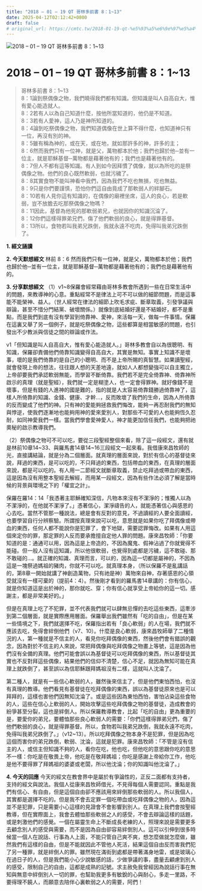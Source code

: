 ```yaml
---
title: "2018 – 01 – 19 QT 哥林多前書 8：1~13"
date: 2025-04-12T02:12:42+0800
draft: false
# original_url: https://cmtc.tw/2018-01-19-qt-%e5%93%a5%e6%9e%97%e5%a4%9a%e5%89%8d%e6%9b%b8-8%ef%bc%9a113
---
```


![2018 – 01 – 19 QT 哥林多前書 8：1\~13](/images/qt.jpg   "2018 – 01 – 19 QT 哥林多前書 8：1\~13")

# 2018 – 01 – 19 QT 哥林多前書 8：1\~13

> 哥林多前書 8：1\~13  
> 8：1論到祭偶像之物，我們曉得我們都有知識。但知識是叫人自高自大，惟有愛心能造就人。  
> 8：2若有人以為自己知道什麼，按他所當知道的，他仍是不知道。  
> 8：3若有人愛神，這人乃是神所知道的。  
> 8：4論到吃祭偶像之物，我們知道偶像在世上算不得什麼，也知道神只有一位，再沒有別的神。  
> 8：5雖有稱為神的，或在天，或在地，就如那許多的神，許多的主；  
> 8：6然而我們只有一位神，就是父，萬物都本於他；我們也歸於他─並有一位主，就是耶穌基督─萬物都是藉著他有的；我們也是藉著他有的。  
> 8：7但人不都有這等知識。有人到如今因拜慣了偶像，就以為所吃的是祭偶像之物。他們的良心既然軟弱，也就污穢了。  
> 8：8其實食物不能叫神看中我們，因為我們不吃也無損，吃也無益。  
> 8：9只是你們要謹慎，恐怕你們這自由竟成了那軟弱人的絆腳石。  
> 8：10若有人見你這有知識的，在偶像的廟裡坐席，這人的良心，若是軟弱，豈不放膽去吃那祭偶像之物嗎？  
> 8：11因此，基督為他死的那軟弱弟兄，也就因你的知識沉淪了。  
> 8：12你們這樣得罪弟兄們，傷了他們軟弱的良心，就是得罪基督。  
> 8：13所以，食物若叫我弟兄跌倒，我就永遠不吃肉，免得叫我弟兄跌倒了。

**1. 經文誦讀**

**2.  今天默想經文**
林前 8：6 然而我們只有一位神，就是父，萬物都本於他；我們也歸於他─並有一位主，就是耶穌基督─萬物都是藉著他有的；我們也是藉著他有的。

**3. 分享默想經文**
（1）v1\~8保羅會經常藉由哥林多教會所遇到一些在日常生活中的問題，來教導神的心意。重點經常不是律法上可不可以做的細節問題，而是這事能不能榮神、益人。（世人經常在律法的細節上吹毛求疵、斷章取義，引發爭議與辯論，甚至不惜分門結黨、破壞關係。）就像到底結婚好還是不結婚好，都不是重點，而是我們到底有沒有學習到倚靠神、愛神，來活每一天，做每一件事情。保羅在這裏又舉了另一個例子，就是吃祭偶像之物，這些都算是相當敏感的問題，也引發出不少教派與信徒之間的辯論或作法。

v1「但知識是叫人自高自大，惟有愛心能造就人。」哥林多教會自以為很聰明、有知識，保羅卻責備他們倚靠知識變得自高自大，其實是無知。事實上知識不是壞事，壞的是我們倚靠的是自己的小聰明、而不是上帝所賜的真智慧。如果讀聖經，就會發現上帝的想法，往往跟人想的天差地遠，就如人人都想變強可以自主獨立，上帝卻要我們承認軟弱無能，而學習不斷倚靠。我們若不是完全倚靠神、倚靠神所啟示的真理（就是聖經），我們就一定是糊塗人，也一定會得罪神。就好像錢不是壞事，但是有錢的人進神的國是難的，指的就是人太容易倚靠錢勝過倚靠神了，這樣人所倚靠的知識、金錢、健康、才幹…，反而敗壞了我們的生命，因為人所倚靠的反而變成了他們的神。只有神的愛能夠拯救我們悔改，能夠一再忍耐我們的無知與悖逆，使我們逐漸地也能夠用神的愛來愛別人，對那些不可愛的人也能夠恆久忍耐，如同神愛我們一樣。當我們學會愛神愛人，神才能更加信任我們，也能夠把祂奧秘的啟示教導我們。

（2）祭偶像之物可不可以吃，要從三段聖經整個來看，除了這一段經文，還有就是林前10章14\~33、與羅馬書14章14\~16三段經文一起來看。我借康來昌牧師的光，直接講結論，就是分為二個層面。就真理的層面來說，對於有信心的基督徒來說，拜過的東西，是可以吃的，不只拜過的東西，包括帶血的東西，在真理的層面來說，都是可以吃的。有人用一二節經文就斷章取義，禁止吃拜過或帶血的東西，這是因為沒有用整本聖經去解經，而用某一段經文，因為有些作法必須了解是當時候的背景與環境之下的「權宜之計」。

保羅在羅14：14「我憑著主耶穌確知深信，凡物本來沒有不潔淨的；惟獨人以為不潔淨的，在他就不潔淨了。」憑著信心，潔淨禱告的人，就能憑著信心與感恩的心去吃。當然不管那一種說法，總是會有反對的意見，不過讀經的人要全面讀經，也要學習自行分辨察驗。所謂按真理來說可以吃，意思就是如果你吃了拜偶像或帶血的東西，任何人都不能說你是犯罪了，會下地獄，需要認罪悔改。如果有人用這個來定你的罪，那定罪的人反而要承擔擅自定他人罪的問題。康來昌牧師：「你要知道的是：通通可以用，因為這是上帝造的，不因為魔鬼、假神沾過了你就覺得不能碰。但一般人沒有這知識，所以他很軟弱，也覺得到處都是污穢，這不敢碰、那不敢碰的…。就正確的知識、真理而言，可以的，因為這一切都是屬神的，不因為這是一塊祭過媽祖的豬肉，你就不可以吃。就真理本身，（所以保羅不是亂講話的，第8章一開始就講了神創造萬物，只有祂是神）萬物來自神，存著感恩的心領受就沒有一樣可棄的（提前4：4）。然後剛才看到的羅馬書14章講的：你有信心，就是你知道這是出於神的，那你就吃、穿；你有信心就享受上帝給你的這一切。感謝主，都是非常美好的。」

但是在真理上吃了不犯罪，並不代表我們就可以肆無忌憚的去吃這些東西，這牽涉到第二個層面，就是實際應用層面。保羅舉出我們雖然有「吃的自由」，但是在某一些情境之下，我們就選擇不吃，保羅指出若有「良心軟弱」的人在場，我們就不應該去吃，免得會絆倒他們（v7、10）。什麼是良心軟弱，康來昌牧師舉了二種情況的人，第一種就是不信主的人，看見你吃拜偶像的東西，然後他們會有錯誤的觀念，因為對於不信主的人來說，常把拜偶像與吃拜偶像之物畫上等號，這是因為他們沒有全備的真理。他們可能會誤以為基督徒可以吃拜偶像的東西，所以基督徒其實也不反對拜這些偶像，結果他們的信仰不清楚，信心不足，就因為無知可能在真理上就跌倒了，甚至誤以為信耶穌跟拜媽祖沒有二樣，這就叫人沈淪了。

第二種人，就是有一些信心軟弱的人，雖然後來信主了，但是他們東怕西怕，也沒有真理的教導。他們看見有基督徒在吃拜偶像的東西，誤以為基督徒原來也是可以拜拜的，這樣也害他們因無知沈淪了。或是這些因為東怕西怕，害怕沾染這些食物的人，這些在信心上軟弱的人，開始攻擊這些吃拜偶像之物的基督徒，造成教會的紛爭甚至分裂，這也是絆倒人。所以保羅教導教會，比起「吃的自由」更為重要的是，要愛你的弟兄，要體恤那些良心軟弱人的需要：「你們這樣得罪弟兄們，傷了他們軟弱的良心，就是得罪基督。所以，食物若叫我弟兄跌倒，我就永遠不吃肉，免得叫我弟兄跌倒了。」（v12\~13）。所以吃拜偶像之物本身不是犯罪，但是因為吃這個而害你的弟兄跌倒，軟弱、沈淪，這就是犯罪。康來昌牧師：「不管是沒有信主的人，或信主但知識不夠的人，看你在吃，他也吃，但他吃的意思跟你吃的意思不一樣：你吃是在敬畏上帝，他吃是在敬拜媽祖；你吃是感謝上帝給你工作，他吃是他不要得罪了拜媽祖的婆婆或老闆，所以他沈淪；你的知識叫他沈淪了。」

**4. 今天的回應**
今天的經文在教會界中是屬於有爭論性的，正反二面都有支持者，支持的經文與說法。我個人從康來昌牧師借光，不見得每個人需要認同。重點是我們有信心、有自由，但是這個自由卻不應該用來絆倒那些軟弱的人。所以我個人，其實都是選擇不吃的。但是我不會去定罪一個吃帶血或吃拜偶像之物的人，因為這並不是犯罪，只是需要小心這樣的見證會不會影響到別人。在真理上我們會按聖經教導，但在實際面上，我會去體恤那些軟弱之人的感受，不會去辯論這樣的話題，或是刺激他們的感覺。一個在屬靈生命上不斷成長老練的人，照理來說是需要更多去顧念別人的感受與需要，而不是因為自由卻容易絆倒別人。這可以引伸到很多時候當一個人在說話、行事為人上面，不能只管自己爽不爽，想怎麼做就怎麼做，雖然我們有這樣的自由，但是不能就因此不管他人死活，結果這個自由反而害我們犯了另一種罪，就是絆倒人的罪。雖然現在滿街到處都是帶著滿身地雷，或是玻璃心在過日子的人，但是我們能小心少說敏感的話，少做爭議的事，盡量去顧慮到別人的感受，限制自己的自由，這都是成熟的記號。求主赦免我曾經因為說話行事在無知與無意中絆倒別人一切的罪，也幫助我更多有敏銳的心與耐心，多走一里路，不要得理不饒人，而願意去陪伴心裏軟弱之人的需要，阿們！

